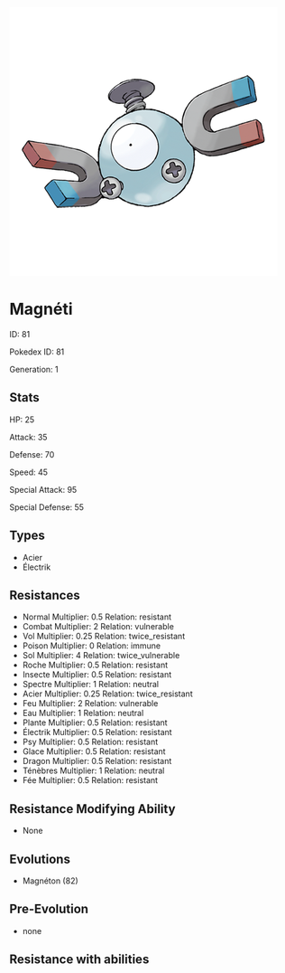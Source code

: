 ![](https://raw.githubusercontent.com/PokeAPI/sprites/master/sprites/pokemon/other/official-artwork/81.png)

# Magnéti
ID: 81

Pokedex ID: 81

Generation: 1

## Stats

HP: 25

Attack: 35

Defense: 70

Speed: 45

Special Attack: 95

Special Defense: 55

## Types

- Acier
- Électrik
## Resistances

- Normal Multiplier: 0.5 Relation: resistant
- Combat Multiplier: 2 Relation: vulnerable
- Vol Multiplier: 0.25 Relation: twice_resistant
- Poison Multiplier: 0 Relation: immune
- Sol Multiplier: 4 Relation: twice_vulnerable
- Roche Multiplier: 0.5 Relation: resistant
- Insecte Multiplier: 0.5 Relation: resistant
- Spectre Multiplier: 1 Relation: neutral
- Acier Multiplier: 0.25 Relation: twice_resistant
- Feu Multiplier: 2 Relation: vulnerable
- Eau Multiplier: 1 Relation: neutral
- Plante Multiplier: 0.5 Relation: resistant
- Électrik Multiplier: 0.5 Relation: resistant
- Psy Multiplier: 0.5 Relation: resistant
- Glace Multiplier: 0.5 Relation: resistant
- Dragon Multiplier: 0.5 Relation: resistant
- Ténèbres Multiplier: 1 Relation: neutral
- Fée Multiplier: 0.5 Relation: resistant
## Resistance Modifying Ability

- None

## Evolutions

- Magnéton (82)
## Pre-Evolution

- none

## Resistance with abilities
